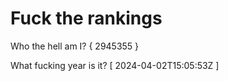 # Fuck the rankings

Who the hell am I?
{ 2945355 }

What fucking year is it?
[ 2024-04-02T15:05:53Z ]
